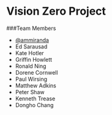 Vision Zero Project
===

###Team Members

* [@ammiranda](http://github.com/ammiranda)
* Ed Sarausad
* Kate Hotler
* Griffin Howlett
* Ronald Ning
* Dorene Cornwell
* Paul Wirsing
* Matthew Adkins
* Peter Shaw
* Kenneth Trease
* Dongho Chang
